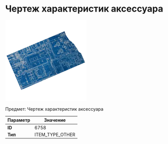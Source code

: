 # Чертеж характеристик аксессуара

![Item Image](../img/6758.webp?raw=true)

Предмет: Чертеж характеристик аксессуара<br>


| Параметр | Значение |
|----------|----------|
| **ID** | 6758 |
| **Тип** | ITEM_TYPE_OTHER |

